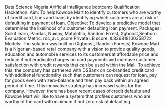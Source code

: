 Data Science Nigeria Artificial Intelligence bootcamp Qualification Hackathon. 
Aim: To help Kowope Mart to identify customers who are worthy of credit card, lines and loans by identifying which customers are at risk of defaulting in payment of loan.
Objective: To develop a predictive model that determines the likelihood of a customer defaulting loan payment.
Packages: Scikit learn, Pandas, Numpy, Matplotlib, Random Forest, Xgboost,Seaborn
Evaluation Metric: roc_auc_score
Private LB score: 0.836818100358722
Models: The solution was built on (Xgboost, Random Forests)
Kowope Mart is a Nigerian-based retail company with a vision to provide quality goods, education and automobile services to its customers at affordable price and reduce if not eradicate charges on card payments and increase customer satisfaction with credit rewards that can be used within the Mall. To achieve this, the company has partnered with DSBank on co-branded credit card with additional functionality such that customers can request for loan, pay for goods even with zero-balance and then pay back within an agreed period of time. This innovative strategy has increased sales for the company. However, there has been recent cases of credit defaults and Kowope Mart will like to have a system that profiles customers who are worthy of the card with minimum if not zero risk of defaulting.
